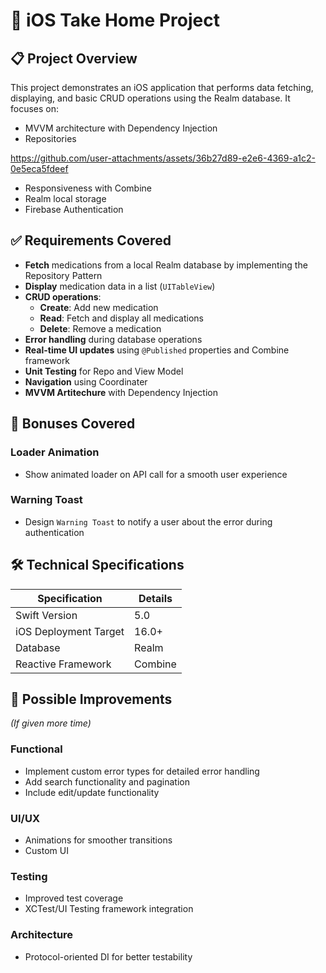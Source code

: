# 📱 iOS Take Home Project

## 📋 Project Overview
This project demonstrates an iOS application that performs data fetching, displaying, and basic CRUD operations using the Realm database. It focuses on:
- MVVM architecture with Dependency Injection
- Repositories

https://github.com/user-attachments/assets/36b27d89-e2e6-4369-a1c2-0e5eca5fdeef


- Responsiveness with Combine
- Realm local storage
- Firebase Authentication

## ✅ Requirements Covered
- **Fetch** medications from a local Realm database by implementing the Repository Pattern
- **Display** medication data in a list (`UITableView`)
- **CRUD operations**:
  - **Create**: Add new medication
  - **Read**: Fetch and display all medications
  - **Delete**: Remove a medication
- **Error handling** during database operations
- **Real-time UI updates** using `@Published` properties and Combine framework
- **Unit Testing** for Repo and View Model
- **Navigation** using Coordinater
- **MVVM Artitechure** with Dependency Injection


## 🎯 Bonuses Covered
### Loader Animation
- Show animated loader on API call for a smooth user experience
### Warning Toast
- Design `Warning Toast` to notify a user about the error during authentication

## 🛠 Technical Specifications
| Specification          | Details               |
|------------------------|-----------------------|
| Swift Version          | 5.0                   |
| iOS Deployment Target  | 16.0+                 |
| Database               | Realm                 |
| Reactive Framework     | Combine               |

## 🚀 Possible Improvements
_(If given more time)_

### Functional
- Implement custom error types for detailed error handling
- Add search functionality and pagination
- Include edit/update functionality

### UI/UX
- Animations for smoother transitions
- Custom UI

### Testing
- Improved test coverage
- XCTest/UI Testing framework integration

### Architecture
- Protocol-oriented DI for better testability
